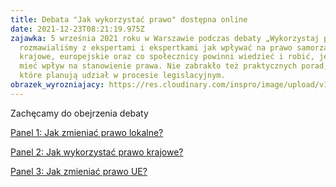 ```yaml
---
title: Debata "Jak wykorzystać prawo" dostępna online
date: 2021-12-23T08:21:19.975Z
zajawka: 5 września 2021 roku w Warszawie podczas debaty „Wykorzystaj prawo”
  rozmawialiśmy z ekspertami i ekspertkami jak wpływać na prawo samorządowe,
  krajowe, europejskie oraz co społecznicy powinni wiedzieć i robić, jeśli chcą
  mieć wpływ na stanowienie prawa. Nie zabrakło też praktycznych porad, dla osób
  które planują udział w procesie legislacyjnym.
obrazek_wyrozniajacy: https://res.cloudinary.com/inspro/image/upload/v1640247920/aiso/Zdj%C4%99cia%20szkolenia/plansze-youtube1.png
---
```

Zachęcamy do obejrzenia debaty

[Panel 1: Jak zmieniać prawo lokalne?](https://instytutsprawobywatelskich.pl/debata-wykorzystaj-prawo-panel-jak-zmieniac-prawo-lokalne/)

[Panel 2: Jak wykorzystać prawo krajowe?](https://www.youtube.com/watch?v=-lm44Q0az8o&t=3605s)

[Panel 3: Jak zmieniać prawo UE?](https://instytutsprawobywatelskich.pl/debata-wykorzystaj-prawo-panel-jak-zmieniac-prawo-unijne/)